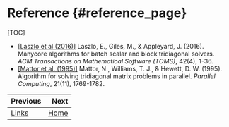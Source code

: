 Reference                               {#reference_page}
=======

[TOC]
<!-- [1] [J. Kim, P. Moin, J. Comput. Phys. 59 (2) (1985) 308–323.](https://www.sciencedirect.com/science/article/abs/pii/0021999185901482) -->
- [[Laszlo et al.(2016)]](https://doi.org/10.1145/2830568) Laszlo, E., Giles, M., & Appleyard, J. (2016). Manycore algorithms for batch scalar and block tridiagonal solvers. *ACM Transactions on Mathematical Software (TOMS)*, 42(4), 1-36.
- [[Mattor et al. (1995)]](https://doi.org/10.1016/0167-8191(95)00033-0)  Mattor, N., Williams, T. J., & Hewett, D. W. (1995). Algorithm for solving tridiagonal matrix problems in parallel. *Parallel Computing*, 21(11), 1769-1782.



<div class="section_buttons">

| Previous          |                              Next |
|:------------------|----------------------------------:|
| [Links](link_page.html) | [Home](index.html) |
</div>